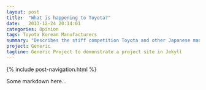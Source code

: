 ```yaml
---
layout: post
title:  "What is happening to Toyota?"
date:   2013-12-24 20:14:01
categories: Opinion
tags: Toyota Korean Manufacturers
summary: "Describes the stiff competition Toyota and other Japanese manufacturers are facing from Korean manufacturers"
project: Generic
tagline: Generic Project to demonstrate a project site in Jekyll
---
```


{% include post-navigation.html %}

Some markdown here...